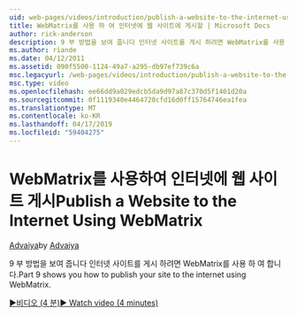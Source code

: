 ```yaml
---
uid: web-pages/videos/introduction/publish-a-website-to-the-internet-using-webmatrix
title: WebMatrix를 사용 하 여 인터넷에 웹 사이트에 게시할 | Microsoft Docs
author: rick-anderson
description: 9 부 방법을 보여 줍니다 인터넷 사이트를 게시 하려면 WebMatrix를 사용 하 여 합니다.
ms.author: riande
ms.date: 04/12/2011
ms.assetid: 090f5500-1124-49a7-a295-db97ef739c6a
msc.legacyurl: /web-pages/videos/introduction/publish-a-website-to-the-internet-using-webmatrix
msc.type: video
ms.openlocfilehash: ee66dd9a029edcb5da9d97a87c370d5f1401d20a
ms.sourcegitcommit: 0f1119340e4464720cfd16d0ff15764746ea1fea
ms.translationtype: MT
ms.contentlocale: ko-KR
ms.lasthandoff: 04/17/2019
ms.locfileid: "59404275"
---
```

# <a name="publish-a-website-to-the-internet-using-webmatrix"></a><span data-ttu-id="f68f2-103">WebMatrix를 사용하여 인터넷에 웹 사이트 게시</span><span class="sxs-lookup"><span data-stu-id="f68f2-103">Publish a Website to the Internet Using WebMatrix</span></span>

<span data-ttu-id="f68f2-104">[Advaiya](https://twitter.com/Advaiyasolns)</span><span class="sxs-lookup"><span data-stu-id="f68f2-104">by [Advaiya](https://twitter.com/Advaiyasolns)</span></span>

<span data-ttu-id="f68f2-105">9 부 방법을 보여 줍니다 인터넷 사이트를 게시 하려면 WebMatrix를 사용 하 여 합니다.</span><span class="sxs-lookup"><span data-stu-id="f68f2-105">Part 9 shows you how to publish your site to the internet using WebMatrix.</span></span>

[<span data-ttu-id="f68f2-106">&#9654;비디오 (4 분)</span><span class="sxs-lookup"><span data-stu-id="f68f2-106">&#9654; Watch video (4 minutes)</span></span>](https://channel9.msdn.com/Blogs/ASP-NET-Site-Videos/publish-a-website-to-the-internet-using-webmatrix)
